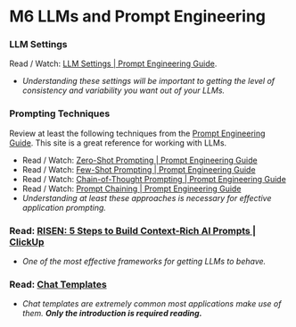 # M6 LLMs and Prompt Engineering

### LLM Settings
Read / Watch: [LLM Settings | Prompt Engineering Guide](https://www.promptingguide.ai/introduction/settings).
- *Understanding these settings will be important to getting the level of consistency and variability you want out of your LLMs.*

### Prompting Techniques
Review at least the following techniques from the [Prompt Engineering Guide](https://www.promptingguide.ai/). This site is a great reference for working with LLMs.
- Read / Watch: [Zero-Shot Prompting | Prompt Engineering Guide](https://www.promptingguide.ai/techniques/zeroshot)
- Read / Watch: [Few-Shot Prompting | Prompt Engineering Guide](https://www.promptingguide.ai/techniques/fewshot)
- Read / Watch: [Chain-of-Thought Prompting | Prompt Engineering Guide](https://www.promptingguide.ai/techniques/cot)
- Read / Watch: [Prompt Chaining | Prompt Engineering Guide](https://www.promptingguide.ai/techniques/prompt_chaining)
- *Understanding at least these approaches is necessary for effective application prompting.*

### Read: [RISEN: 5 Steps to Build Context-Rich AI Prompts | ClickUp](https://clickup.com/general-resources/playbooks/ai-prompts)
- *One of the most effective frameworks for getting LLMs to behave.*

### Read: [Chat Templates](https://huggingface.co/docs/transformers/main/chat_templating#introduction)
- *Chat templates are extremely common most applications make use of them. **Only the introduction is required reading.***